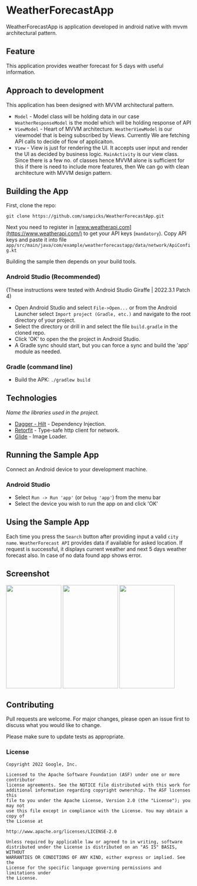# WeatherForecastApp

WeatherForecastApp is application developed in android native with mvvm architectural pattern.

## Feature
This application provides weather forecast for 5 days with useful information.
## Approach to development
This application has been designed with MVVM architectural pattern.
* `Model` - Model class will be holding data in our case `WeatherResponseModel` is the model which will be holding response of API
* `ViewModel` - Heart of MVVM architecture. `WeatherViewModel` is our viewmodel that is being subscribed by Views. Currently We are fetching API calls to decide of flow of applicaiton.
* `View` - View is just for rendering the UI. It accepts user input and render the UI as decided by business logic. `MainActivity` is our view class.
Since there is a few no. of classes hence MVVM alone is sufficient for this if there is need to include more features, then We can go with clean architecture with MVVM design pattern.

## Building the App
First, clone the repo:
```
git clone https://github.com/sampicks/WeatherForecastApp.git
```
Next you need to register in [www.weatherapi.com](https://www.weatherapi.com/)
to get your API keys (`mandatory`). 
Copy API keys and paste it into file 
 `app/src/main/java/com/example/weatherforecastapp/data/network/ApiConfig.kt`

Building the sample then depends on your build tools.

### Android Studio (Recommended)

(These instructions were tested with Android Studio Giraffe | 2022.3.1 Patch 4)

* Open Android Studio and select `File->Open...` or from the Android Launcher select `Import project (Gradle, etc.)` and navigate to the root directory of your project.
* Select the directory or drill in and select the file `build.gradle` in the cloned repo.
* Click 'OK' to open the the project in Android Studio.
* A Gradle sync should start, but you can force a sync and build the 'app' module as needed.

### Gradle (command line)

* Build the APK: `./gradlew build`

## Technologies

_Name the libraries used in the project._ 
* [Dagger - Hilt](https://dagger.dev/hilt/) - Dependency Injection.
* [Retorfit](https://square.github.io/retrofit/) - Type-safe http client for network.
* [Glide](https://github.com/bumptech/glide) - Image Loader.

## Running the Sample App

Connect an Android device to your development machine.

### Android Studio

* Select `Run -> Run 'app'` (or `Debug 'app'`) from the menu bar
* Select the device you wish to run the app on and click 'OK'


## Using the Sample App

Each time you press the `Search` button after providing input a valid `city name`. `WeatherForecast API` provides data if available for asked location. If request is successful, it displays current weather and next 5 days weather forecast also. In case of no data found app shows error.

## Screenshot
<img src="https://github.com/user-attachments/assets/0074bff4-5c30-4ddf-b688-3f917740091d" width="150" height="280">

<img src="https://github.com/user-attachments/assets/e783435a-986d-4a3a-b02f-054b1e4865c8" width="150" height="280">

<img src="https://github.com/user-attachments/assets/1c5cf3cc-1860-4fe5-9e00-e66fdc9a7252" width="150" height="280">

## Contributing

Pull requests are welcome. For major changes, please open an issue first
to discuss what you would like to change.

Please make sure to update tests as appropriate.


### License


```
Copyright 2022 Google, Inc.

Licensed to the Apache Software Foundation (ASF) under one or more contributor
license agreements. See the NOTICE file distributed with this work for
additional information regarding copyright ownership. The ASF licenses this
file to you under the Apache License, Version 2.0 (the "License"); you may not
use this file except in compliance with the License. You may obtain a copy of
the License at

http://www.apache.org/licenses/LICENSE-2.0

Unless required by applicable law or agreed to in writing, software
distributed under the License is distributed on an "AS IS" BASIS, WITHOUT
WARRANTIES OR CONDITIONS OF ANY KIND, either express or implied. See the
License for the specific language governing permissions and limitations under
the License.
```
